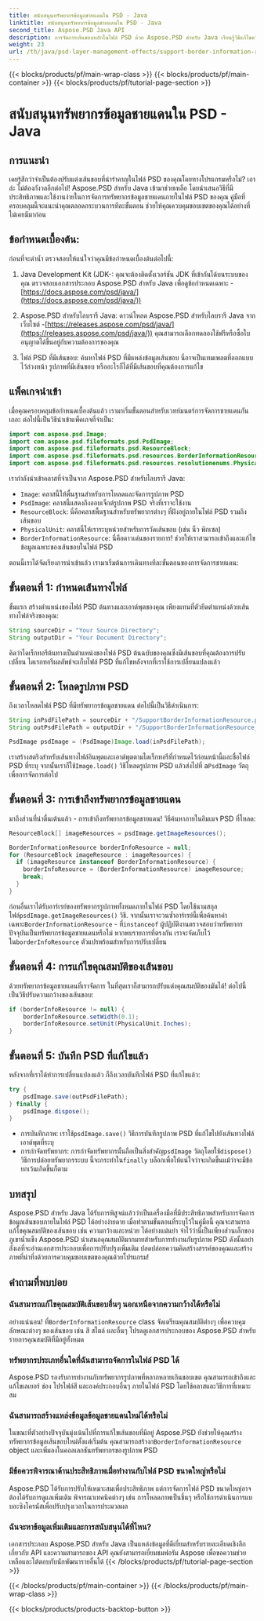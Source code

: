 ```yaml
---
title: สนับสนุนทรัพยากรข้อมูลชายแดนใน PSD - Java
linktitle: สนับสนุนทรัพยากรข้อมูลชายแดนใน PSD - Java
second_title: Aspose.PSD Java API
description: การจัดการเส้นขอบหลักในไฟล์ PSD ด้วย Aspose.PSD สำหรับ Java เรียนรู้วิธีแก้ไขความกว้างของเส้นขอบ หน่วย และอื่นๆ ผ่านขั้นตอนที่ปฏิบัติตามได้ง่าย ปรับปรุงการออกแบบ PSD ของคุณโดยทางโปรแกรม
weight: 23
url: /th/java/psd-layer-management-effects/support-border-information-resource-psd/
---
```


{{< blocks/products/pf/main-wrap-class >}}
{{< blocks/products/pf/main-container >}}
{{< blocks/products/pf/tutorial-page-section >}}

# สนับสนุนทรัพยากรข้อมูลชายแดนใน PSD - Java

## การแนะนำ

เคยรู้สึกว่าจำเป็นต้องปรับแต่งเส้นขอบที่น่ารำคาญในไฟล์ PSD ของคุณโดยทางโปรแกรมหรือไม่? เอาล่ะ ไม่ต้องกังวลอีกต่อไป! Aspose.PSD สำหรับ Java เข้ามาช่วยเหลือ โดยนำเสนอวิธีที่มีประสิทธิภาพและใช้งานง่ายในการจัดการทรัพยากรข้อมูลชายแดนภายในไฟล์ PSD ของคุณ คู่มือที่ครอบคลุมนี้จะแนะนำคุณตลอดกระบวนการทีละขั้นตอน ช่วยให้คุณควบคุมขอบเขตของคุณได้อย่างที่ไม่เคยมีมาก่อน

## ข้อกำหนดเบื้องต้น:

ก่อนที่จะดำน้ำ ตรวจสอบให้แน่ใจว่าคุณมีข้อกำหนดเบื้องต้นต่อไปนี้:

1. Java Development Kit (JDK-: คุณจะต้องติดตั้งเวอร์ชัน JDK ที่เข้ากันได้บนระบบของคุณ ตรวจสอบเอกสารประกอบ Aspose.PSD สำหรับ Java เพื่อดูข้อกำหนดเฉพาะ -[https://docs.aspose.com/psd/java/](https://docs.aspose.com/psd/java/))

2. Aspose.PSD สำหรับไลบรารี Java: ดาวน์โหลด Aspose.PSD สำหรับไลบรารี Java จากเว็บไซต์ -[https://releases.aspose.com/psd/java/](https://releases.aspose.com/psd/java/)) คุณสามารถเลือกทดลองใช้ฟรีหรือซื้อใบอนุญาตได้ขึ้นอยู่กับความต้องการของคุณ

3. ไฟล์ PSD ที่มีเส้นขอบ: ค้นหาไฟล์ PSD ที่มีแหล่งข้อมูลเส้นขอบ นี่อาจเป็นเทมเพลตที่ออกแบบไว้ล่วงหน้า รูปภาพที่มีเส้นขอบ หรืออะไรก็ได้ที่มีเส้นขอบที่คุณต้องการแก้ไข

## แพ็คเกจนำเข้า

เมื่อคุณครอบคลุมข้อกำหนดเบื้องต้นแล้ว เรามาเริ่มขั้นตอนสำหรับเวทย์มนตร์การจัดการชายแดนกันเถอะ ต่อไปนี้เป็นวิธีนำเข้าแพ็คเกจที่จำเป็น:

```java
import com.aspose.psd.Image;
import com.aspose.psd.fileformats.psd.PsdImage;
import com.aspose.psd.fileformats.psd.ResourceBlock;
import com.aspose.psd.fileformats.psd.resources.BorderInformationResource;
import com.aspose.psd.fileformats.psd.resources.resolutionenums.PhysicalUnit;
```

เรากำลังนำเข้าคลาสที่จำเป็นจาก Aspose.PSD สำหรับไลบรารี Java:

- `Image`: คลาสนี้ให้พื้นฐานสำหรับการโหลดและจัดการรูปภาพ PSD
- `PsdImage`: คลาสนี้แสดงถึงออบเจ็กต์รูปภาพ PSD จริงที่เราจะใช้งาน
- `ResourceBlock`: นี่คือคลาสพื้นฐานสำหรับทรัพยากรต่างๆ ที่ฝังอยู่ภายในไฟล์ PSD รวมถึงเส้นขอบ
- `PhysicalUnit`: คลาสนี้ให้เราระบุหน่วยสำหรับการวัดเส้นขอบ (เช่น นิ้ว พิกเซล)
- `BorderInformationResource`: นี่คือดาวเด่นของรายการ! ช่วยให้เราสามารถเข้าถึงและแก้ไขข้อมูลเฉพาะของเส้นขอบในไฟล์ PSD

ตอนนี้เราได้จัดเรียงการนำเข้าแล้ว เรามาเริ่มต้นการเดินทางทีละขั้นตอนของการจัดการชายแดน:

## ขั้นตอนที่ 1: กำหนดเส้นทางไฟล์

ขั้นแรก สร้างตำแหน่งของไฟล์ PSD ต้นทางและเอาต์พุตของคุณ เพียงแทนที่ตัวยึดตำแหน่งด้วยเส้นทางไฟล์จริงของคุณ:

```java
String sourceDir = "Your Source Directory";
String outputDir = "Your Document Directory";
```

คิดว่าไดเร็กทอรีต้นทางเป็นตำแหน่งของไฟล์ PSD ต้นฉบับของคุณซึ่งมีเส้นขอบที่คุณต้องการปรับเปลี่ยน ไดเรกทอรีผลลัพธ์จะเก็บไฟล์ PSD ที่แก้ไขหลังจากที่เราใช้การเปลี่ยนแปลงแล้ว

## ขั้นตอนที่ 2: โหลดรูปภาพ PSD

ถึงเวลาโหลดไฟล์ PSD ที่มีทรัพยากรข้อมูลชายแดน ต่อไปนี้เป็นวิธีดำเนินการ:

```java
String inPsdFilePath = sourceDir + "/SupportBorderInformationResource.psd";
String outPsdFilePath = outputDir + "/SupportBorderInformationResource_output.psd";

PsdImage psdImage = (PsdImage)Image.load(inPsdFilePath);
```

 เราสร้างสตริงสำหรับเส้นทางไฟล์อินพุตและเอาต์พุตตามไดเร็กทอรีที่กำหนดไว้ก่อนหน้านี้และชื่อไฟล์ PSD ที่ระบุ จากนั้นเราก็ใช้`Image.load()` วิธีโหลดรูปภาพ PSD แล้วส่งไปที่ a`PsdImage` วัตถุเพื่อการจัดการต่อไป

## ขั้นตอนที่ 3: การเข้าถึงทรัพยากรข้อมูลชายแดน

มาถึงส่วนที่น่าตื่นเต้นแล้ว - การเข้าถึงทรัพยากรข้อมูลชายแดน! วิธีค้นหาภายในอิมเมจ PSD ที่โหลด:

```java
ResourceBlock[] imageResources = psdImage.getImageResources();

BorderInformationResource borderInfoResource = null;
for (ResourceBlock imageResource : imageResources) {
  if (imageResource instanceof BorderInformationResource) {
    borderInfoResource = (BorderInformationResource) imageResource;
    break;
  }
}
```

ก่อนอื่นเราได้รับอาร์เรย์ของทรัพยากรรูปภาพทั้งหมดภายในไฟล์ PSD โดยใช้นามสกุลไฟล์`psdImage.getImageResources()` วิธี. จากนั้นเราจะวนซ้ำอาร์เรย์นี้เพื่อค้นหาค่าเฉพาะ`BorderInformationResource` - ที่`instanceof` ผู้ปฏิบัติงานตรวจสอบว่าทรัพยากรปัจจุบันเป็นทรัพยากรข้อมูลชายแดนหรือไม่ หากพบรายการที่ตรงกัน เราจะจัดเก็บไว้ใน`borderInfoResource` ตัวแปรพร้อมสำหรับการปรับเปลี่ยน

## ขั้นตอนที่ 4: การแก้ไขคุณสมบัติของเส้นขอบ

ด้วยทรัพยากรข้อมูลชายแดนที่เราจัดการ ในที่สุดเราก็สามารถปรับแต่งคุณสมบัติของมันได้! ต่อไปนี้เป็นวิธีปรับความกว้างของเส้นขอบ:

```java
if (borderInfoResource != null) {
    borderInfoResource.setWidth(0.1);
    borderInfoResource.setUnit(PhysicalUnit.Inches);
}
```

## ขั้นตอนที่ 5: บันทึก PSD ที่แก้ไขแล้ว

หลังจากที่เราได้ทำการเปลี่ยนแปลงแล้ว ก็ถึงเวลาบันทึกไฟล์ PSD ที่แก้ไขแล้ว:

```java
try {
    psdImage.save(outPsdFilePath);
} finally {
    psdImage.dispose();
}
```

-  การบันทึกภาพ: เราใช้`psdImage.save()` วิธีการบันทึกรูปภาพ PSD ที่แก้ไขไปยังเส้นทางไฟล์เอาต์พุตที่ระบุ
-  การกำจัดทรัพยากร: การกำจัดทรัพยากรนั้นถือเป็นสิ่งสำคัญ`psdImage` วัตถุโดยใช้`dispose()` วิธีการปล่อยทรัพยากรระบบ นี้จะกระทำใน`finally` บล็อกเพื่อให้แน่ใจว่าจะเกิดขึ้นแม้ว่าจะมีข้อยกเว้นเกิดขึ้นก็ตาม

## บทสรุป

Aspose.PSD สำหรับ Java ได้รับการพิสูจน์แล้วว่าเป็นเครื่องมือที่มีประสิทธิภาพสำหรับการจัดการข้อมูลเส้นขอบภายในไฟล์ PSD ได้อย่างง่ายดาย เมื่อทำตามขั้นตอนที่ระบุไว้ในคู่มือนี้ คุณจะสามารถแก้ไขคุณสมบัติของเส้นขอบ เช่น ความกว้างและหน่วย ได้อย่างแม่นยำ จำไว้ว่านี่เป็นเพียงส่วนเล็กของภูเขาน้ำแข็ง Aspose.PSD นำเสนอคุณสมบัติมากมายสำหรับการทำงานกับรูปภาพ PSD ดังนั้นอย่าลังเลที่จะอ่านเอกสารประกอบเพื่อการปรับปรุงเพิ่มเติม ปลดปล่อยความคิดสร้างสรรค์ของคุณและสร้างภาพที่น่าทึ่งด้วยการควบคุมขอบเขตของคุณด้วยโปรแกรม! 

## คำถามที่พบบ่อย

### ฉันสามารถแก้ไขคุณสมบัติเส้นขอบอื่นๆ นอกเหนือจากความกว้างได้หรือไม่

 อย่างแน่นอน! ที่`BorderInformationResource` class จัดเตรียมคุณสมบัติต่างๆ เพื่อควบคุมลักษณะต่างๆ ของเส้นขอบ เช่น สี สไตล์ และอื่นๆ โปรดดูเอกสารประกอบของ Aspose.PSD สำหรับรายการคุณสมบัติที่มีอยู่ทั้งหมด

### ทรัพยากรประเภทอื่นใดที่ฉันสามารถจัดการในไฟล์ PSD ได้

Aspose.PSD รองรับการทำงานกับทรัพยากรรูปภาพที่หลากหลายเกินขอบเขต คุณสามารถเข้าถึงและแก้ไขเลเยอร์ ช่อง โปรไฟล์สี และองค์ประกอบอื่นๆ ภายในไฟล์ PSD โดยใช้คลาสและวิธีการที่เหมาะสม

### ฉันสามารถสร้างแหล่งข้อมูลข้อมูลชายแดนใหม่ได้หรือไม่

 ในขณะที่ตัวอย่างปัจจุบันมุ่งเน้นไปที่การแก้ไขเส้นขอบที่มีอยู่ Aspose.PSD ยังช่วยให้คุณสร้างทรัพยากรข้อมูลเส้นขอบใหม่ตั้งแต่เริ่มต้น คุณสามารถสร้างก`BorderInformationResource` object และเพิ่มลงในคอลเลกชันทรัพยากรของรูปภาพ PSD

### มีข้อควรพิจารณาด้านประสิทธิภาพเมื่อทำงานกับไฟล์ PSD ขนาดใหญ่หรือไม่

Aspose.PSD ได้รับการปรับให้เหมาะสมเพื่อประสิทธิภาพ แต่การจัดการไฟล์ PSD ขนาดใหญ่อาจต้องได้รับการดูแลเพิ่มเติม พิจารณาเทคนิคต่างๆ เช่น การโหลดภาพเป็นชิ้นๆ หรือใช้การดำเนินการแบบอะซิงโครนัสเพื่อปรับปรุงเวลาในการประมวลผล

### ฉันจะหาข้อมูลเพิ่มเติมและการสนับสนุนได้ที่ไหน?

เอกสารประกอบ Aspose.PSD สำหรับ Java เป็นแหล่งข้อมูลที่ดีเยี่ยมสำหรับรายละเอียดเชิงลึกเกี่ยวกับ API และความสามารถของ API คุณยังสามารถเยี่ยมชมฟอรัม Aspose เพื่อขอความช่วยเหลือและโต้ตอบกับนักพัฒนารายอื่นได้ 
{{< /blocks/products/pf/tutorial-page-section >}}

{{< /blocks/products/pf/main-container >}}
{{< /blocks/products/pf/main-wrap-class >}}

{{< blocks/products/products-backtop-button >}}
